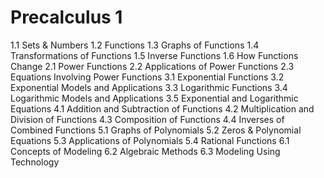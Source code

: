 # Precalculus 1


1.1 Sets & Numbers
1.2 Functions
1.3 Graphs of Functions
1.4 Transformations of Functions
1.5 Inverse Functions
1.6 How Functions Change
2.1 Power Functions
2.2 Applications of Power Functions
2.3 Equations Involving Power Functions
3.1 Exponential Functions
3.2 Exponential Models and Applications
3.3 Logarithmic Functions
3.4 Logarithmic Models and Applications
3.5 Exponential and Logarithmic Equations
4.1 Addition and Subtraction of Functions
4.2 Multiplication and Division of Functions
4.3 Composition of Functions
4.4 Inverses of Combined Functions
5.1 Graphs of Polynomials
5.2 Zeros & Polynomial Equations
5.3 Applications of Polynomials
5.4 Rational Functions
6.1 Concepts of Modeling
6.2 Algebraic Methods
6.3 Modeling Using Technology
